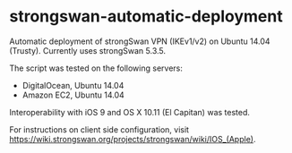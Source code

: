 # strongswan-automatic-deployment
Automatic deployment of strongSwan VPN (IKEv1/v2) on Ubuntu 14.04 (Trusty). Currently uses strongSwan 5.3.5.

The script was tested on the following servers:

* DigitalOcean, Ubuntu 14.04
* Amazon EC2, Ubuntu 14.04

Interoperability with iOS 9 and OS X 10.11 (El Capitan) was tested.

For instructions on client side configuration, visit https://wiki.strongswan.org/projects/strongswan/wiki/IOS_(Apple).
